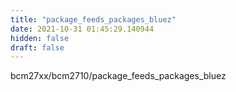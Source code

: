 ```yaml
---
title: "package_feeds_packages_bluez"
date: 2021-10-31 01:45:29.140944
hidden: false
draft: false
---
```


bcm27xx/bcm2710/package_feeds_packages_bluez

